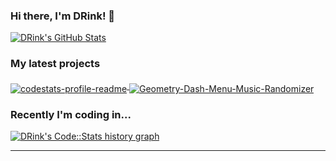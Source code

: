 ### Hi there, I'm DRink! 👋

<a href="https://github.com/acg7878">
  <img src="https://github-readme-stats.vercel.app/api?username=acg7878&show_icons=true" alt="DRink's GitHub Stats" />
</a>

### My latest projects

<a href="https://github.com/acg7878/codestats-profile-readme">
  <img align="middle" src="https://github-readme-stats.vercel.app/api/pin/?username=acg7878&repo=codestats-profile-readme" alt="codestats-profile-readme" />
</a>
<a href="https://github.com/acg7878/Geometry-Dash-Menu-Music-Randomizer">
  <img align="middle" src="https://github-readme-stats.vercel.app/api/pin/?username=acg7878&repo=Geometry-Dash-Menu-Music-Randomizer" alt="Geometry-Dash-Menu-Music-Randomizer" />
</a>

### Recently I'm coding in...

<a href="https://codestats.net/users/acg7878">
  <img src='https://codestats-readme.acg7878.cn/history-graph/acg7878?width=850&height=300&timezone=08:00&history_days=21&max_languages=9&language_colors=["3e4053","f15854","5da5da","faa43a","60bd68","f17cb0","b2912f","decf3f","b276b2","808080"]' alt="DRink's Code::Stats history graph" />
</a>

---
